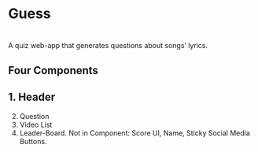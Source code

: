 # Guess <h1>
A quiz web-app that generates questions about songs’ lyrics.
  
## Four Components <h2> 1. Header
2. Question
3. Video List
4. Leader-Board.
Not in Component: Score UI, Name, Sticky Social Media Buttons.
